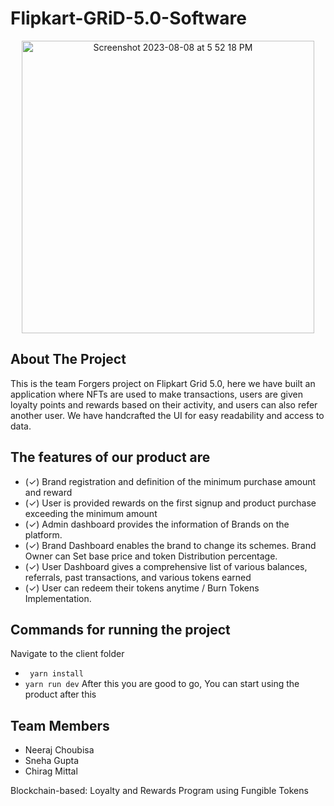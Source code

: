 # Flipkart-GRiD-5.0-Software
<p align="center">
<img width="468" alt="Screenshot 2023-08-08 at 5 52 18 PM" src="https://github.com/Kali-Decoder/Flipkart-GRiD-5.0-Software/assets/82640789/0a9adcbc-a499-4b08-b905-3060d74dba57">
</p>

## About The Project
This is the team Forgers project on Flipkart Grid 5.0, here we have built an application where NFTs are used to make transactions, users are given loyalty points and rewards based on their activity, and users can also refer another user. We have handcrafted the UI for easy readability and access to data. 
## The features of our product are 
- (✓) Brand registration and definition of the minimum purchase amount and reward 
- (✓) User is provided rewards on the first signup and product purchase exceeding the minimum amount
- (✓) Admin dashboard provides the information of Brands on the platform. 
- (✓) Brand Dashboard enables the brand to change its schemes. Brand Owner can Set base price and token Distribution percentage.
- (✓) User Dashboard gives a comprehensive list of various balances, referrals, past transactions, and various tokens earned
- (✓) User can redeem their tokens anytime / Burn Tokens Implementation.

## Commands for running the project
Navigate to the client folder
- ``` yarn install```
- ```yarn run dev```
After this you are good to go, You can start using the product after this

## Team Members
- Neeraj Choubisa
- Sneha Gupta
- Chirag Mittal


Blockchain-based: Loyalty and Rewards Program using Fungible Tokens 
